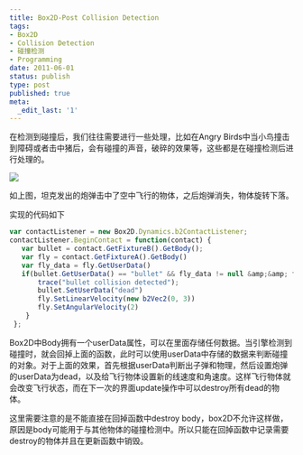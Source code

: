 ```yaml
---
title: Box2D-Post Collision Detection
tags:
- Box2D
- Collision Detection
- 碰撞检测
- Programming
date: 2011-06-01
status: publish
type: post
published: true
meta:
  _edit_last: '1'
---
```

在检测到碰撞后，我们往往需要进行一些处理，比如在Angry Birds中当小鸟撞击到障碍或者击中猪后，会有碰撞的声音，破碎的效果等，这些都是在碰撞检测后进行处理的。

![](collison.jpg)

如上图，坦克发出的炮弹击中了空中飞行的物体，之后炮弹消失，物体旋转下落。

实现的代码如下

```js
var contactListener = new Box2D.Dynamics.b2ContactListener;
contactListener.BeginContact = function(contact) {
   var bullet = contact.GetFixtureB().GetBody();
   var fly = contact.GetFixtureA().GetBody()
   var fly_data = fly.GetUserData()
   if(bullet.GetUserData() == "bullet" && fly_data != null &amp;&amp; fly_data.indexOf("fly") != -1){
       trace("bullet collision detected");
       bullet.SetUserData("dead")
       fly.SetLinearVelocity(new b2Vec2(0, 3))
       fly.SetAngularVelocity(2)
    }  
 };
 ```

Box2D中Body拥有一个userData属性，可以在里面存储任何数据。当引擎检测到碰撞时，就会回掉上面的函数，此时可以使用userData中存储的数据来判断碰撞的对象。对于上面的效果，首先根据userData判断出子弹和物理，然后设置炮弹的userData为dead，以及给飞行物体设置新的线速度和角速度。这样飞行物体就会改变飞行状态，而在下一次的界面update操作中可以destroy所有dead的物体。

这里需要注意的是不能直接在回掉函数中destroy body，box2D不允许这样做，原因是body可能用于与其他物体的碰撞检测中。所以只能在回掉函数中记录需要destroy的物体并且在更新函数中销毁。
